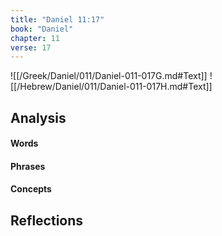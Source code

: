 ```yaml
---
title: "Daniel 11:17"
book: "Daniel"
chapter: 11
verse: 17
---
```

![[/Greek/Daniel/011/Daniel-011-017G.md#Text]]
![[/Hebrew/Daniel/011/Daniel-011-017H.md#Text]]

## Analysis

#### Words

#### Phrases

#### Concepts

## Reflections
